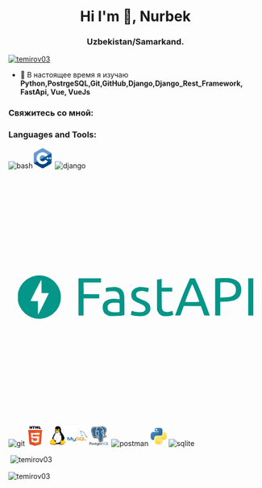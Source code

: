 <h1 align="center">Hi I'm 👋, Nurbek</h1><h3 align="center">Uzbekistan/Samarkand.</h3><p align="left"> <a href="https://github.com/ryo-ma/github-profile-trophy"><img src="https://github-profile-trophy.vercel.app/?username=temirov03" alt="temirov03" /></a> </p>




- 🌱 В настоящее время я изучаю **Python,PostrgeSQL,Git,GitHub,Django,Django_Rest_Framework, FastApi, Vue, VueJs**

<h3 align="left">Свяжитесь со мной:</h3><p align="left"></p><h3 align="left">Languages and Tools:</h3>

<p align="left">

<img src="https://www.vectorlogo.zone/logos/gnu_bash/gnu_bash-icon.svg" alt="bash" width="40" height="40"/><img src="https://raw.githubusercontent.com/devicons/devicon/master/icons/cplusplus/cplusplus-original.svg" alt="cplusplus" width="40" height="40"/> <img src="https://cdn.worldvectorlogo.com/logos/django.svg" alt="django" width="40" height="40"/><?xml version="1.0" encoding="UTF-8"?><svg xmlns="http://www.w3.org/2000/svg" viewBox="0 0 128 128"><path d="M14.063 74.8c-2.313-.312-4.684-1.534-6.348-3.273-1.207-1.254-1.95-2.457-2.516-4.062-.394-1.121-.426-1.38-.426-3.48 0-2.102.032-2.364.426-3.485 1.992-5.688 8.153-8.75 13.805-6.867 3.422 1.137 6.191 4.129 7.129 7.699.344 1.309.347 3.82.008 5.223-1.301 5.36-6.606 8.98-12.078 8.246zm3.617-7.335c1.437-2.875 2.613-5.293 2.613-5.375 0-.094-.711-.153-1.816-.153H16.66v-3.355c0-1.848-.05-3.309-.11-3.25-.226.227-5.44 10.473-5.382 10.582.031.063.871.113 1.863.113h1.809v3.332c0 1.832.05 3.332.117 3.332.063 0 1.29-2.351 2.723-5.226zm33.164 5.98c-.793-.203-1.942-.808-2.34-1.234-1.008-1.082-1.332-3.484-.656-4.879.59-1.227 1.922-2.043 3.859-2.375.988-.172 2.887-.121 3.91.106.41.09.414.078.414-.645 0-1.547-.52-2.574-1.562-3.117-.535-.278-.86-.324-2.07-.305-.794.016-1.829.121-2.305.234l-.864.211-.097-.699c-.188-1.332-.207-1.277.613-1.5.418-.113 1.582-.242 2.586-.289 1.457-.066 2.004-.031 2.715.176 1.793.523 2.824 1.64 3.21 3.484.13.625.192 2.43.196 5.703l.004 4.793-1.176.18c-1.554.238-5.718.34-6.437.156zm4.484-1.91l.703-.097V69.27c0-1.504-.054-2.2-.18-2.274-.097-.062-.867-.144-1.714-.18-1.965-.09-3.012.184-3.692.957-.406.461-.468.653-.468 1.372 0 1.355.37 1.843 1.738 2.273.664.21 2.504.27 3.613.117zm7.617 1.766c-.574-.153-1.097-.336-1.164-.406-.113-.118.192-1.805.356-1.97.039-.038.504.087 1.031.27 1.289.453 4.18.508 4.934.094.648-.352.953-.828.953-1.473 0-1.125-.832-1.793-3.711-2.964-2.598-1.059-3.426-2.008-3.426-3.922 0-1.887.996-3.149 2.941-3.742.895-.27 1.301-.305 2.664-.235 1.84.094 3.2.371 3.2.656 0 .207-.317 1.774-.371 1.836-.02.024-.567-.097-1.22-.265-1.402-.356-2.339-.383-3.327-.082-1.07.32-1.446.738-1.446 1.613 0 1.203.485 1.582 3.653 2.863 2.32.934 3.203 1.79 3.457 3.348.367 2.246-.727 3.84-3.055 4.46-1.176.313-4.172.27-5.469-.081zm14.59.066c-.957-.297-1.726-.992-2.222-2.004l-.426-.867V55.207l.68-.113a50.97 50.97 0 001.175-.2l.492-.085v4.402h5.301v1.969H77.22l.047 4.28c.039 3.97.066 4.321.355 4.868.172.332.54.715.828.871.7.375 2.313.375 3.383-.004l.805-.28.23.968c.219.91.219.976-.039 1.113-1.078.578-3.973.781-5.293.371zm-42.25-9.46V54.52h11.36v2.117h-8.793l.043 2.918.039 2.914 3.902.039 3.898.043v2.113H37.86v8.633h-2.574zm48.762 9.312c0-.172 2.785-7.625 3.82-10.219a179.5 179.5 0 012.348-5.566l1.297-2.914h1.246c1.058 0 1.262.039 1.332.261.043.149.586 1.39 1.207 2.766 1.355 3.016 2.969 7.043 4.8 11.976.75 2.02 1.368 3.7 1.368 3.727 0 .031-.625.04-1.39.016l-1.391-.047-.844-2.344-.848-2.348-4.312-.043-4.317-.039-.851 2.387-.848 2.387-1.309.047c-.718.023-1.308.004-1.308-.047zm12.117-6.93c0-.488-3.293-8.742-3.488-8.742-.246 0-3.48 8.105-3.48 8.719 0 .18.581.214 3.484.214 2.707 0 3.484-.043 3.484-.19zM104.191 64v-9.297l.493-.098c1.062-.207 6.164-.28 7.113-.097 2.168.406 3.82 1.289 4.629 2.465 1.43 2.082 1.195 5.605-.485 7.289-1.3 1.3-3.347 1.902-6.867 2.031l-2.308.082v6.922h-2.575zm7.895-.238c1.809-.567 2.578-1.606 2.578-3.485 0-2.59-1.809-3.785-5.723-3.789-.675 0-1.445.04-1.703.094l-.472.094v7.578l2.21-.11c1.454-.07 2.524-.203 3.11-.382zm8.762.144V54.52h2.574v18.777h-2.574zm0 0" fill="#049688"/></svg>
<img src="https://www.vectorlogo.zone/logos/git-scm/git-scm-icon.svg" alt="git" width="40" height="40"/><img src="https://raw.githubusercontent.com/devicons/devicon/master/icons/html5/html5-original-wordmark.svg" alt="html5" width="40" height="40"/> <img src="https://raw.githubusercontent.com/devicons/devicon/master/icons/linux/linux-original.svg" alt="linux" width="40" height="40"/><img src="https://raw.githubusercontent.com/devicons/devicon/master/icons/mysql/mysql-original-wordmark.svg" alt="mysql" width="40" height="40"/> <img src="https://raw.githubusercontent.com/devicons/devicon/master/icons/postgresql/postgresql-original-wordmark.svg" alt="postgresql" width="40" height="40"/> <img src="https://www.vectorlogo.zone/logos/getpostman/getpostman-icon.svg" alt="postman" width="40" height="40"/><img src="https://raw.githubusercontent.com/devicons/devicon/master/icons/python/python-original.svg" alt="python" width="40" height="40"/><img src="https://www.vectorlogo.zone/logos/sqlite/sqlite-icon.svg" alt="sqlite" width="40" height="40"/>  </p>

<p>&nbsp;<img align="center" src="https://github-readme-stats.vercel.app/api?username=temirov03&show_icons=true&locale=en" alt="temirov03" /></p><p><img align="center" src="https://github-readme-streak-stats.herokuapp.com/?user=temirov03&" alt="temirov03" /></p>


